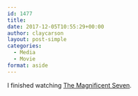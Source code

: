 ```yaml
---
id: 1477
title: 
date: 2017-12-05T10:55:29+00:00
author: claycarson
layout: post-simple
categories: 
  - Media
  - Movie
format: aside
---
```

I finished watching [The Magnificent Seven](https://trailers.apple.com/trailers/sony_pictures/themagnificentseven/).
